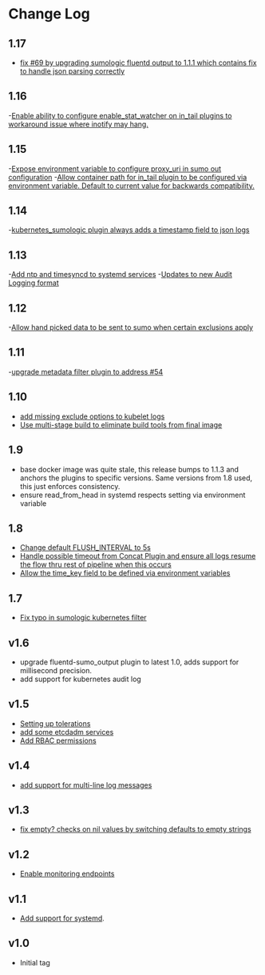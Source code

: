# Change Log

## 1.17
- [fix #69 by upgrading sumologic fluentd output to 1.1.1 which contains fix to handle json parsing correctly](https://github.com/SumoLogic/fluentd-kubernetes-sumologic/commit/498bd09fc2f353f0986ef3a9c583e4fb8ce7b401)

## 1.16
-[Enable ability to configure enable_stat_watcher on in_tail plugins to workaround issue where inotify may hang.](https://github.com/SumoLogic/fluentd-kubernetes-sumologic/commit/b963866aea0587d079913f87ca1a60b4d8afb982)

## 1.15
-[Expose environment variable to configure proxy_uri in sumo out configuration](https://github.com/SumoLogic/fluentd-kubernetes-sumologic/issues/65)
-[Allow container path for in_tail plugin to be configured via environment variable.  Default to current value for backwards compatibility.](https://github.com/SumoLogic/fluentd-kubernetes-sumologic/issues/64)

## 1.14
-[kubernetes_sumologic plugin always adds a timestamp field to json logs](https://github.com/SumoLogic/fluentd-kubernetes-sumologic/issues/61)

## 1.13
-[Add ntp and timesyncd to systemd services](https://github.com/SumoLogic/fluentd-kubernetes-sumologic/pull/59#pullrequestreview-115374648)
-[Updates to new Audit Logging format](https://github.com/SumoLogic/fluentd-kubernetes-sumologic/commit/90cc454927055cd337a91942b285e6b57264e8c5)

## 1.12
-[Allow hand picked data to be sent to sumo when certain exclusions apply](https://github.com/SumoLogic/fluentd-kubernetes-sumologic/pull/58)

## 1.11
-[upgrade metadata filter plugin to address #54](https://github.com/SumoLogic/fluentd-kubernetes-sumologic/commit/eb7a69ce5b36a9d8150bd0a0b62f98fb18d35367)

## 1.10
- [add missing exclude options to kubelet logs](https://github.com/SumoLogic/fluentd-kubernetes-sumologic/commit/ced3304f1e64173554a8dee6367c785945f3ce99)
- [Use multi-stage build to eliminate build tools from final image](https://github.com/SumoLogic/fluentd-kubernetes-sumologic/pull/57)

## 1.9
- base docker image was quite stale, this release bumps to 1.1.3 and anchors the plugins to specific versions.  Same versions from 1.8 used, this just enforces consistency.
- ensure read_from_head in systemd respects setting via environment variable 

## 1.8
- [Change default FLUSH_INTERVAL to 5s](https://github.com/SumoLogic/fluentd-kubernetes-sumologic/commit/7b100306d6c84335ee0d4ec6724a3218e8028893)
- [Handle possible timeout from Concat Plugin and ensure all logs resume the flow thru rest of pipeline when this occurs](https://github.com/SumoLogic/fluentd-kubernetes-sumologic/commit/7b100306d6c84335ee0d4ec6724a3218e8028893)
- [Allow the time_key field to be defined via environment variables](https://github.com/SumoLogic/fluentd-kubernetes-sumologic/pull/53)

## 1.7
- [Fix typo in sumologic kubernetes filter](https://github.com/SumoLogic/fluentd-kubernetes-sumologic/pull/51)

## v1.6
 - upgrade fluentd-sumo_output plugin to latest 1.0, adds support for millisecond precision.
 - add support for kubernetes audit log

## v1.5

- [Setting up tolerations](https://github.com/SumoLogic/fluentd-kubernetes-sumologic/pull/43)
- [add some etcdadm services](https://github.com/SumoLogic/fluentd-kubernetes-sumologic/pull/41)
- [Add RBAC permissions ](https://github.com/SumoLogic/fluentd-kubernetes-sumologic/pull/40)

## v1.4

- [add support for multi-line log messages ](https://github.com/SumoLogic/fluentd-kubernetes-sumologic/pull/33)

## v1.3

- [fix empty? checks on nil values by switching defaults to empty strings](https://github.com/SumoLogic/fluentd-kubernetes-sumologic/pull/32)

## v1.2

- [Enable monitoring endpoints](https://github.com/SumoLogic/fluentd-kubernetes-sumologic/pull/28)

## v1.1

- [Add support for systemd](https://github.com/SumoLogic/fluentd-kubernetes-sumologic/pull/21).

## v1.0

- Initial tag